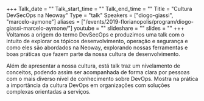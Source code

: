 +++
Talk_date = ""
Talk_start_time = ""
Talk_end_time = ""
Title = "Cultura DevSecOps na Neoway"
Type = "talk"
Speakers = ["diogo-giassi", "marcelo-aymone"]
aliases = ["/events/2019-florianopolis/program/diogo-giassi-marcelo-aymone/"]
youtube = ""
slideshare = ""
slides = ""
+++
Voltamos a origem do termo DevSecOps e produzimos uma talk com o intuito de explorar os tópicos desenvolvimento, operação e segurança e como eles são abordados na Neoway, explorando nossas ferramentas e boas práticas que fazem parte da nossa cultura de desenvolvimento.

Além de apresentar a nossa cultura, está talk traz um nivelamento de conceitos, podendo assim ser acompanhada de forma clara por pessoas com o mais diverso nível de conhecimento sobre DevOps. Mostra na prática a importância da cultura DevOps em organizações com soluções complexas orientadas a serviços.